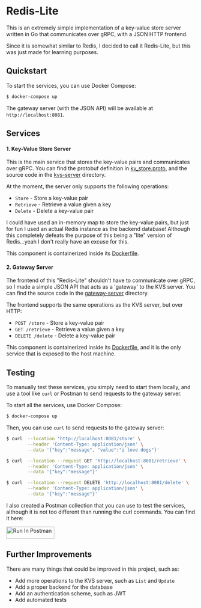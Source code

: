 # Redis-Lite

This is an extremely simple implementation of a key-value store server written in Go that communicates over gRPC, with a JSON HTTP frontend.

Since it is somewhat similar to Redis, I decided to call it Redis-Lite, but this was just made for learning purposes.

## Quickstart

To start the services, you can use Docker Compose:
```bash
$ docker-compose up
```
The gateway server (with the JSON API) will be available at `http://localhost:8081`.

## Services

#### 1. Key-Value Store Server

This is the main service that stores the key-value pairs and communicates over gRPC. You can find the protobuf definition in [kv_store.proto](./proto/kv_store.proto), and the source code in the [kvs-server](./kv_store) directory.

At the moment, the server only supports the following operations:
- `Store` - Store a key-value pair
- `Retrieve` - Retrieve a value given a key
- `Delete` - Delete a key-value pair

I could have used an in-memory map to store the key-value pairs, but just for fun I used an actual Redis instance as the backend database! Although this completely defeats the purpose of this being a "lite" version of Redis...yeah I don't really have an excuse for this.

This component is containerized inside its [Dockerfile](./kv_store/Dockerfile).

#### 2. Gateway Server

The frontend of this "Redis-Lite" shouldn't have to communicate over gRPC, so I made a simple JSON API that acts as a 'gateway' to the KVS server. You can find the source code in the [gateway-server](./gateway-server) directory.

The frontend supports the same operations as the KVS server, but over HTTP:
- `POST /store` - Store a key-value pair
- `GET /retrieve` - Retrieve a value given a key
- `DELETE /delete` - Delete a key-value pair

This component is containerized inside its [Dockerfile](./gateway-server/Dockerfile), and it is the only service that is exposed to the host machine.

## Testing

To manually test these services, you simply need to start them locally, and use a tool like `curl` or Postman to send requests to the gateway server.

To start all the services, use Docker Compose:
```bash
$ docker-compose up
```

Then, you can use `curl` to send requests to the gateway server:
```bash
$ curl  --location 'http://localhost:8081/store' \
        --header 'Content-Type: application/json' \
        --data '{"key":"message", "value":"i love dogs"}'
```

```bash
$ curl  --location --request GET 'http://localhost:8081/retrieve' \
        --header 'Content-Type: application/json' \
        --data '{"key":"message"}'
```

```bash
$ curl  --location --request DELETE 'http://localhost:8081/delete' \
        --header 'Content-Type: application/json' \
        --data '{"key":"message"}'
```


I also created a Postman collection that you can use to test the services, although it is not too different than running the curl commands. You can find it here:

[<img src="https://run.pstmn.io/button.svg" alt="Run In Postman" style="width: 128px; height: 32px;">](https://app.getpostman.com/run-collection/11432210-a5faef47-6542-4084-b5bb-ecea994375e2?action=collection%2Ffork&source=rip_markdown&collection-url=entityId%3D11432210-a5faef47-6542-4084-b5bb-ecea994375e2%26entityType%3Dcollection%26workspaceId%3D7702f1b1-c090-48dc-8181-53754335f667)

## Further Improvements

There are many things that could be improved in this project, such as:

- Add more operations to the KVS server, such as `List` and `Update`
- Add a proper backend for the database
- Add an authentication scheme, such as JWT
- Add automated tests
